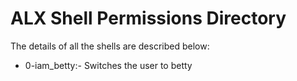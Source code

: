 # ALX Shell Permissions Directory

The details of all the shells are described below:

* 0-iam_betty:- Switches the user to betty
